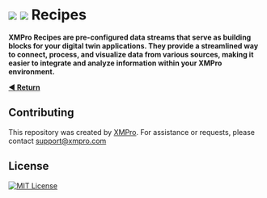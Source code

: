<!-- omit in toc -->
# ![](https://github.com/XMPro/_resources/blob/main/icons/recipe_dark.png#gh-dark-mode-only) ![](https://github.com/XMPro/_resources/blob/main/icons/recipe.png#gh-light-mode-only) Recipes  

**XMPro Recipes are pre-configured data streams that serve as building blocks for your digital twin applications. They provide a streamlined way to connect, process, and visualize data from various sources, making it easier to integrate and analyze information within your XMPro environment.**

[**◄ Return**](https://github.com/XMPro/Accelerators-Recipes-Blueprints)
<br />

## Contributing
This repository was created by <a href="https://xmpro.com/">XMPro</a>. For assistance or requests, please contact <a href="mailto:support@xmpro.com">support@xmpro.com</a>

## License
[![MIT License](https://img.shields.io/badge/License-MIT-green.svg)](https://choosealicense.com/licenses/mit/)
